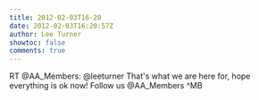 ```yaml
---
title: 2012-02-03T16-20
date: 2012-02-03T16:20:57Z
author: Lee Turner
showtoc: false
comments: true
---
```


RT @AA_Members: @leeturner That's what we are here for, hope everything is ok now! Follow us @AA_Members ^MB

